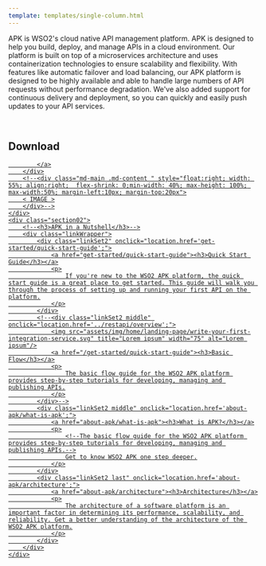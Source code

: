 ```yaml
---
template: templates/single-column.html
---
```

<div class="homePage">
    <div class="section01">
        <div class="leftContent">
            <div class="md-main .md-content " style="float:right; width: 55%; align:right;  flex-shrink: 0;min-width: 40%; max-height: 100%; max-width:50%; margin-left:10px;">
            <a href="https://wso2.com/blogs/thesource/announcing-wso2-api-platform-for-kubernetes/" class="banner-link"></a>
            </div>
            <p>
                APK is WSO2's cloud native API management platform. APK is designed to help you build, deploy, and manage APIs in a cloud environment. Our platform is built on top of a microservices architecture and uses containerization technologies to ensure scalability and flexibility. With features like automatic failover and load balancing, our APK platform is designed to be highly available and able to handle large numbers of API requests without performance degradation. We've also added support for continuous delivery and deployment, so you can quickly and easily push updates to your API services.
            </p>
            </br>
            <h2>Download</h2>
            <a href="https://github.com/wso2/apk/releases">
                                 <i class="fa-solid fa-file-arrow-down"></i>

            </a>
        </div>
        <!--<div class="md-main .md-content " style="float:right; width: 55%; align:right;  flex-shrink: 0;min-width: 40%; max-height: 100%; max-width:50%; margin-left:10px; margin-top:20px">
        < IMAGE >
        </div>-->
    </div>
    <div class="section02">
        <!--<h3>APK in a Nutshell</h3>-->
        <div class="linkWrapper">
            <div class="linkSet2" onclick="location.href='get-started/quick-start-guide';">
                <a href="get-started/quick-start-guide"><h3>Quick Start Guide</h3></a>
                <p>
                    If you're new to the WSO2 APK platform, the quick start guide is a great place to get started. This guide will walk you through the process of setting up and running your first API on the platform.
                </p>
            </div>
            <!--<div class="linkSet2 middle" onclick="location.href='../restapi/overview';">
                <img src="assets/img/home/landing-page/write-your-first-integration-service.svg" title="Lorem ipsum" width="75" alt="Lorem ipsum"/>
                <a href="/get-started/quick-start-guide"><h3>Basic Flow</h3></a>
                <p>
                    The basic flow guide for the WSO2 APK platform provides step-by-step tutorials for developing, managing and publishing APIs.
                </p>
            </div>-->
            <div class="linkSet2 middle" onclick="location.href='about-apk/what-is-apk';">
                <a href="about-apk/what-is-apk"><h3>What is APK?</h3></a>
                <p>
                    <!--The basic flow guide for the WSO2 APK platform provides step-by-step tutorials for developing, managing and publishing APIs.-->
                    Get to know WSO2 APK one step deeper.
                </p>
            </div>
            <div class="linkSet2 last" onclick="location.href='about-apk/architecture';">
                <a href="about-apk/architecture"><h3>Architecture</h3></a>
                <p>
                    The architecture of a software platform is an important factor in determining its performance, scalability, and reliability. Get a better understanding of the architecture of the WSO2 APK platform.
                </p>
            </div>
        </div>
    </div>
<!--    <div class="section03">
        <div class="linkSet2" onclick="location.href='../get-started/overview';">
            <h3>Overview</h3>
            <p>
                Lorem ipsum dolor sit amet, consectetuer adipiscing elit.
            </p>
            <a href='../get-started/overview'><h4>Read a Short Overview</h4></a>
        </div>
        <div class="linkSet2 middle" onclick="location.href='../about-apk/key-concepts/key-concept';">
            <h3>Concepts</h3>
            <p>
                Lorem ipsum dolor sit amet, consectetuer adipiscing elit.
            </p>
            <a href='../about-apk/key-concepts/key-concept'><h4>Understand the Concepts</h4></a>
        </div>
        <div class="linkSet2 last" onclick="location.href='/about-apk/architecture';">
            <h3>Architecture</h3>
            <p>
                The architecture of a software platform is an important factor in determining its performance, scalability, and reliability. Get a better understanding of the architecture of the WSO2 APK platform.
            </p>
            <a href='/about-apk/architecture'><h4>View Architecture</h4></a>
        </div>
    </div>-->
</div>

